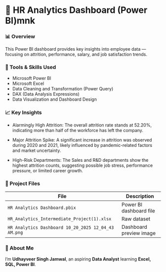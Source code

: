 # 🧠 HR Analytics Dashboard (Power BI)mnk

### 📊 Overview
This Power BI dashboard provides key insights into employee data — focusing on attrition, performance, salary, and job satisfaction trends.  

### 🧰 Tools & Skills Used
- Microsoft Power BI
- Microsoft Excel
- Data Cleaning and Transformation (Power Query)
- DAX (Data Analysis Expressions)
- Data Visualization and Dashboard Design

### 📈 Key Insights
- Alarmingly High Attrition: The overall attrition rate stands at 52.20%, indicating more than half of the workforce has left the company.

- Major Attrition Spike: A significant increase in attrition was observed during 2020 and 2021, likely influenced by pandemic-related factors and market uncertainty.

- High-Risk Departments: The Sales and R&D departments show the highest attrition counts, suggesting possible job stress, performance pressure, or limited career growth.

### 🧩 Project Files
| File | Description |
|------|--------------|
| `HR Analytics Dashboard.pbix` | Power BI dashboard file |
| `HR_Analytics_Intermediate_Project(1).xlsx` | Raw dataset |
| `HR Analytics Dashboard 10_20_2025 12_04_43 AM.png` | Dashboard preview image |

### 👤 About Me
I’m **Udhayveer Singh Jamwal**, an aspiring **Data Analyst** learning **Excel, SQL, Power BI**.
